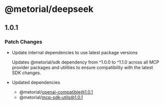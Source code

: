 # @metorial/deepseek

## 1.0.1

### Patch Changes

- Update internal dependencies to use latest package versions

  Updates @metorial/sdk dependency from ^1.0.0 to ^1.1.0 across all MCP provider packages and utilities to ensure compatibility with the latest SDK changes.

- Updated dependencies
  - @metorial/openai-compatible@1.0.1
  - @metorial/mcp-sdk-utils@1.0.1
